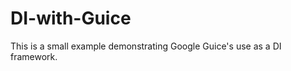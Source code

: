 DI-with-Guice
==============

This is a small example demonstrating Google Guice's use as a DI framework. 
